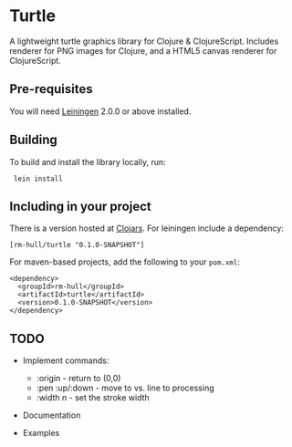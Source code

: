 Turtle
======

A lightweight turtle graphics library for Clojure &amp; ClojureScript. 
Includes renderer for PNG images for Clojure, and a HTML5 canvas renderer
for ClojureScript.

Pre-requisites
--------------
You will need [Leiningen][1] 2.0.0 or above installed.


Building
--------
To build and install the library locally, run:

     lein install

Including in your project
-------------------------
There is a version hosted at [Clojars][2]. For leiningen include a dependency:

    [rm-hull/turtle "0.1.0-SNAPSHOT"]

For maven-based projects, add the following to your `pom.xml`:

    <dependency>
      <groupId>rm-hull</groupId>
      <artifactId>turtle</artifactId>
      <version>0.1.0-SNAPSHOT</version>
    </dependency>

TODO
----
* Implement commands: 
    - :origin - return to (0,0)
    - :pen :up/:down - move to vs. line to processing
    - :width _n_ - set the stroke width

* Documentation

* Examples

[1]: https://github.com/technomancy/leiningen
[2]: https://clojars.org/rm-hull/turtle
